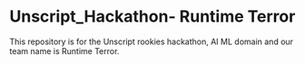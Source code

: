 # Unscript_Hackathon- Runtime Terror
This repository is for the Unscript rookies hackathon, AI ML domain and our team name is Runtime Terror.
